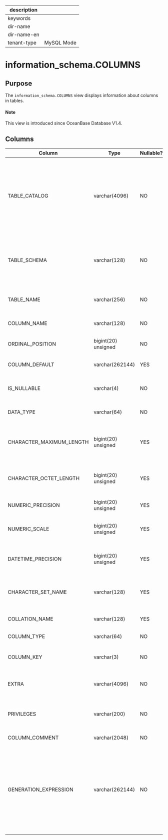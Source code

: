 | description ||
|---|---|
| keywords ||
| dir-name ||
| dir-name-en ||
| tenant-type | MySQL Mode |

# information_schema.COLUMNS

## Purpose

The `information_schema.COLUMNS` view displays information about columns in tables.

<main id="notice" type='explain'>
  <h4>Note</h4>
  <p>This view is introduced since OceanBase Database V1.4. </p>
</main>

## Columns

| **Column** | **Type** | **Nullable?** | **Description** |
|--------------------------|---------------------|----------------|--------------------------------|
| TABLE_CATALOG | varchar(4096) | NO | The name of the catalog to which the table containing the column belongs. The value of this column is always `def`. |
| TABLE_SCHEMA | varchar(128) | NO | The name of the database to which the table containing the column belongs. |
| TABLE_NAME | varchar(256) | NO | The name of the table containing the column. |
| COLUMN_NAME | varchar(128) | NO | The name of the column. |
| ORDINAL_POSITION | bigint(20) unsigned | NO | The serial number of the column. |
| COLUMN_DEFAULT | varchar(262144) | YES | The default value of the column. |
| IS_NULLABLE | varchar(4) | NO | Indicates whether the column can be null. |
| DATA_TYPE | varchar(64) | NO | The data type of the column. |
| CHARACTER_MAXIMUM_LENGTH | bigint(20) unsigned | YES | The maximum length of the column in characters. |
| CHARACTER_OCTET_LENGTH | bigint(20) unsigned | YES | The maximum length of the column in bytes. |
| NUMERIC_PRECISION | bigint(20) unsigned | YES | The numeric precision. |
| NUMERIC_SCALE | bigint(20) unsigned | YES | The number of decimal places. |
| DATETIME_PRECISION | bigint(20) unsigned | YES | The precision of the DATETIME type. |
| CHARACTER_SET_NAME | varchar(128) | YES | The name of the character set for the column. |
| COLLATION_NAME | varchar(128) | YES | The name of the collation. |
| COLUMN_TYPE | varchar(64) | NO | The type of the column. |
| COLUMN_KEY | varchar(3) | NO | The index or primary key column. |
| EXTRA | varchar(4096) | NO | Additional information about the column. |
| PRIVILEGES | varchar(200) | NO | The privileges you have for the column. |
| COLUMN_COMMENT | varchar(2048) | NO | The comments. |
| GENERATION_EXPRESSION | varchar(262144) | NO | The expression used to compute column values for generated columns.  This column is empty for non-generated columns.  |
